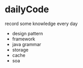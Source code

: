 # dailyCode
record some knowledge every day<br>
<ul>
<li>design pattern</li> 
<li>framework</li> 
<li>java grammar</li>
<li>storage</li>
<li>cache</li>
<li>soa</li>
</ul>
